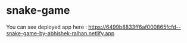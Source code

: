 # snake-game
You can see deployed app here : https://6499b8833ff6af000865fcfd--snake-game-by-abhishek-ralhan.netlify.app
